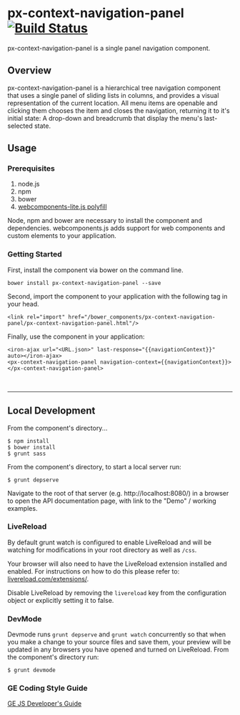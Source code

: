 # px-context-navigation-panel [![Build Status](https://travis-ci.org/PredixDev/px-context-navigation-panel.svg?branch=master)](https://travis-ci.org/PredixDev/px-context-navigation-panel)

px-context-navigation-panel is a single panel navigation component.

## Overview

px-context-navigation-panel is a hierarchical tree navigation component that uses a single panel of sliding lists in columns, and provides a visual representation of the current location. All menu items are openable and clicking them chooses the item and closes the navigation, returning it to it's initial state: A drop-down and breadcrumb that display the menu's last-selected state.

## Usage

### Prerequisites
1. node.js
2. npm
3. bower
4. [webcomponents-lite.js polyfill](https://github.com/webcomponents/webcomponentsjs)

Node, npm and bower are necessary to install the component and dependencies. webcomponents.js adds support for web components and custom elements to your application.

### Getting Started

First, install the component via bower on the command line.

```
bower install px-context-navigation-panel --save
```

Second, import the component to your application with the following tag in your head.

```
<link rel="import" href="/bower_components/px-context-navigation-panel/px-context-navigation-panel.html"/>
```

Finally, use the component in your application:

```
<iron-ajax url="<URL.json>" last-response="{{navigationContext}}" auto></iron-ajax>
<px-context-navigation-panel navigation-context={{navigationContext}}></px-context-navigation-panel>
```

<br />
<hr />

## Local Development

From the component's directory...

```
$ npm install
$ bower install
$ grunt sass
```

From the component's directory, to start a local server run:

```
$ grunt depserve
```

Navigate to the root of that server (e.g. http://localhost:8080/) in a browser to open the API documentation page, with link to the "Demo" / working examples.

### LiveReload

By default grunt watch is configured to enable LiveReload and will be watching for modifications in your root directory as well as `/css`.

Your browser will also need to have the LiveReload extension installed and enabled. For instructions on how to do this please refer to: [livereload.com/extensions/](http://livereload.com/extensions/).

Disable LiveReload by removing the `livereload` key from the configuration object or explicitly setting it to false.


### DevMode
Devmode runs `grunt depserve` and `grunt watch` concurrently so that when you make a change to your source files and save them, your preview will be updated in any browsers you have opened and turned on LiveReload.
From the component's directory run:

```
$ grunt devmode
```

### GE Coding Style Guide
[GE JS Developer's Guide](https://github.com/GeneralElectric/javascript)
